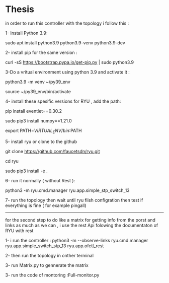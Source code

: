 # Thesis

in order to run this controller with the topology i follow this :

1- Install Python 3.9:

sudo apt install python3.9 python3.9-venv python3.9-dev

2- install pip for the same version :

curl -sS https://bootstrap.pypa.io/get-pip.py | sudo python3.9

3-Do a vritual environment using python 3.9 and activate it :

python3.9 -m venv ~/py39_env

source ~/py39_env/bin/activate

4- install these spesific versions for RYU , add the path:

pip install eventlet==0.30.2

sudo pip3 install numpy==1.21.0

export PATH=$VIRTUAL_ENV/bin:$PATH

5- install ryu or clone to the github

git clone https://github.com/faucetsdn/ryu.git

cd ryu

sudo pip3 install -e .

6- run it normally ( without Rest ):

python3 -m ryu.cmd.manager ryu.app.simple_stp_switch_13

7- run the topology then wait until ryu fiish configration then test if everything is fine ( for example pingall)

_______________________________________________________________________________________________________________________________________________

for the second step to do like a matrix for getting info from the porst and links as much as we can  , i use the rest Api folowing the documentaton of RYU with rest 

1- i run the controller :
python3 -m --observe-links ryu.cmd.manager ryu.app.simple_switch_stp_13 ryu.app.ofctl_rest

2- then run the topology in onther terminal 

3- run Matrix.py to gennerate the matrix

3- run the code of montoring :Full-monitor.py

